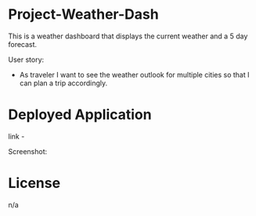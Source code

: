 # Project-Weather-Dash
This is a weather dashboard that displays the current weather and a 5 day forecast.

User story:
- As traveler I want to see the weather outlook for multiple cities so that I can plan a trip accordingly.

# Deployed Application
link -

Screenshot:


# License
n/a
